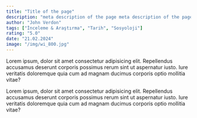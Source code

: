 ```yaml
---
title: "Title of the page"
description: "meta description of the page meta description of the page meta description of meta description of the page meta description of the page meta description of"
author: "John Verdon"
tags: ["İnceleme & Araştırma", "Tarih", "Sosyoloji"]
rating: "5.0"
date: "21.02.2024"
image: "/img/wi_800.jpg"
---
```


Lorem ipsum, dolor sit amet consectetur adipisicing elit. Repellendus
accusamus deserunt corporis possimus rerum sint ut aspernatur iusto. Iure
veritatis doloremque quia cum ad magnam ducimus corporis optio mollitia
vitae?

Lorem ipsum, dolor sit amet consectetur adipisicing elit. Repellendus
accusamus deserunt corporis possimus rerum sint ut aspernatur iusto. Iure
veritatis doloremque quia cum ad magnam ducimus corporis optio mollitia
vitae?
